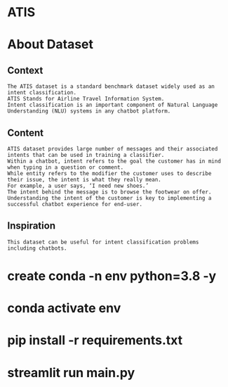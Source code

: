 # ATIS

# About Dataset


## Context
    The ATIS dataset is a standard benchmark dataset widely used as an intent classification. 
    ATIS Stands for Airline Travel Information System. 
    Intent classification is an important component of Natural Language Understanding (NLU) systems in any chatbot platform.

## Content
    ATIS dataset provides large number of messages and their associated intents that can be used in training a classifier. 
    Within a chatbot, intent refers to the goal the customer has in mind when typing in a question or comment.
    While entity refers to the modifier the customer uses to describe their issue, the intent is what they really mean. 
    For example, a user says, ‘I need new shoes.’ 
    The intent behind the message is to browse the footwear on offer. 
    Understanding the intent of the customer is key to implementing a successful chatbot experience for end-user.


## Inspiration
    This dataset can be useful for intent classification problems including chatbots.


# create conda -n env python=3.8 -y
# conda activate env
# pip install -r requirements.txt
# streamlit run main.py